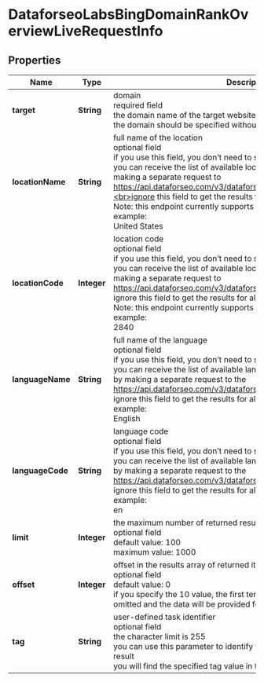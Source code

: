 # DataforseoLabsBingDomainRankOverviewLiveRequestInfo


## Properties

| Name | Type | Description | Notes |
|------------ | ------------- | ------------- | -------------|
**target** | **String** | domain<br>required field<br>the domain name of the target website<br>the domain should be specified without https:// and www. |[optional]|
**locationName** | **String** | full name of the location<br>optional field<br>if you use this field, you don’t need to specify location_code<br>you can receive the list of available locations with their location_name by making a separate request to<br>https://api.dataforseo.com/v3/dataforseo_labs/locations_and_languages;<br>ignore this field to get the results for all available locations;<br>Note: this endpoint currently supports the US location only;<br>example:<br>United States |[optional]|
**locationCode** | **Integer** | location code<br>optional field<br>if you use this field, you don’t need to specify location_name<br>you can receive the list of available locations with their location_code by making a separate request to<br>https://api.dataforseo.com/v3/dataforseo_labs/locations_and_languages<br>ignore this field to get the results for all available locations;<br>Note: this endpoint currently supports the US location only;<br>example:<br>2840 |[optional]|
**languageName** | **String** | full name of the language<br>optional field<br>if you use this field, you don’t need to specify language_code<br>you can receive the list of available languages with their language_name by making a separate request to the<br>https://api.dataforseo.com/v3/dataforseo_labs/locations_and_languages<br>ignore this field to get the results for all available languages<br>example:<br>English |[optional]|
**languageCode** | **String** | language code<br>optional field<br>if you use this field, you don’t need to specify language_name<br>you can receive the list of available languages with their language_code by making a separate request to the<br>https://api.dataforseo.com/v3/dataforseo_labs/locations_and_languages<br>ignore this field to get the results for all available languages<br>example:<br>en |[optional]|
**limit** | **Integer** | the maximum number of returned results for domain<br>optional field<br>default value: 100<br>maximum value: 1000 |[optional]|
**offset** | **Integer** | offset in the results array of returned items<br>optional field<br>default value: 0<br>if you specify the 10 value, the first ten items in the results array will be omitted and the data will be provided for the successive items |[optional]|
**tag** | **String** | user-defined task identifier<br>optional field<br>the character limit is 255<br>you can use this parameter to identify the task and match it with the result<br>you will find the specified tag value in the data object of the response |[optional]|